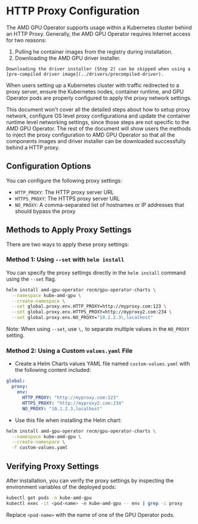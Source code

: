 # HTTP Proxy Configuration

The AMD GPU Operator supports usage within a Kubernetes cluster behind an HTTP Proxy. Generally, the AMD GPU Operator requires Internet access for two reasons:

1. Pulling he container images from the registry during installation.
2. Downloading the AMD GPU driver installer.

```{Note}
Downloading the driver installer (Step 2) can be skipped when using a [pre-compiled driver image](../drivers/precompiled-driver).
```

When users setting up a Kubernetes cluster with traffic redirected to a proxy server, ensure the Kubernetes nodes, container runtime, and GPU Operator pods are properly configured to apply the proxy network settings.

This document won't cover all the detailed steps about how to setup proxy network, configure OS level proxy configurationa and update the container runtime level networking settings, since those steps are not specific to the AMD GPU Operator. The rest of the document will show users the methods to inject the proxy configuration to AMD GPU Operator so that all the components images and driver installer can be downloaded successfully behind a HTTP proxy.

## Configuration Options

You can configure the following proxy settings:

- `HTTP_PROXY`: The HTTP proxy server URL
- `HTTPS_PROXY`: The HTTPS proxy server URL
- `NO_PROXY`: A comma-separated list of hostnames or IP addresses that should bypass the proxy

## Methods to Apply Proxy Settings

There are two ways to apply these proxy settings:

### Method 1: Using `--set` with `helm install`

You can specify the proxy settings directly in the `helm install` command using the `--set` flag.

```bash
helm install amd-gpu-operator rocm/gpu-operator-charts \
  --namespace kube-amd-gpu \
  --create-namespace \
  --set global.proxy.env.HTTP_PROXY=http://myproxy.com:123 \
  --set global.proxy.env.HTTPS_PROXY=http://myproxy2.com:234 \
  --set global.proxy.env.NO_PROXY="10.1.2.3\,localhost"
```

Note: When using `--set`, use `\,` to separate multiple values in the `NO_PROXY` setting.

### Method 2: Using a Custom `values.yaml` File

- Create a Helm Charts values YAML file named `custom-values.yaml` with the following content included:

```yaml
global:
  proxy:
    env:
      HTTP_PROXY: "http://myproxy.com:123"
      HTTPS_PROXY: "http://myproxy2.com:234"
      NO_PROXY: "10.1.2.3,localhost"
```

- Use this file when installing the Helm chart:

```bash
helm install amd-gpu-operator rocm/gpu-operator-charts \
  --namespace kube-amd-gpu \
  --create-namespace \
  -f custom-values.yaml
```

## Verifying Proxy Settings

After installation, you can verify the proxy settings by inspecting the environment variables of the deployed pods:

```bash
kubectl get pods -n kube-amd-gpu
kubectl exec -it <pod-name> -n kube-amd-gpu -- env | grep -i proxy
```

Replace `<pod-name>` with the name of one of the GPU Operator pods.
